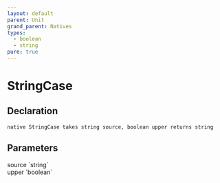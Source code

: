 ```yaml
---
layout: default
parent: Unit
grand_parent: Natives
types:
  - boolean
  - string
pure: true
---
```


# StringCase

## Declaration

```
native StringCase takes string source, boolean upper returns string
```

## Parameters
<dl>
  <dt>source `string`</dt>
  <dd></dd>

  <dt>upper `boolean`</dt>
  <dd></dd>
</dl>